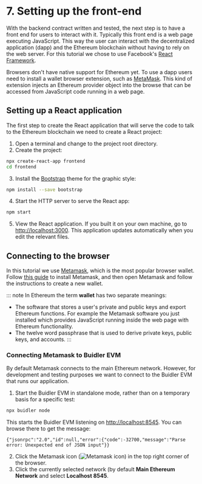 # 7. Setting up the front-end

With the backend contract written and tested, the next step is to have a front end for users to interact with it. Typically this front end is a web page executing
JavaScript. This way the user can interact with the decentralized application (dapp) and the Ethereum blockchain without having to rely on the web server. For this tutorial 
we chose to use Facebook's [React Framework](https://reactjs.org/tutorial/tutorial.html).

Browsers don't have native support for Ethereum yet. To use a dapp users need to install a wallet browser extension, such as [MetaMask](https://metamask.io/). 
This kind of extension injects an Ethereum provider object into the browse that can be accessed from JavaScript code running in a web page.


## Setting up a React application

The first step to create the React application that will serve the code to talk to the Ethereum blockchain we need to create a React project:

1. Open a terminal and change to the project root directory.
1. Create the project:
```bash
npx create-react-app frontend
cd frontend
```
3. Install the [Bootstrap](https://www.w3schools.com/bootstrap4/default.asp) theme for the graphic style:
```bash
npm install --save bootstrap
```
4. Start the HTTP server to serve the React app:
```bash
npm start 
```
5. View the React application. If you built it on your own machine, go to [http://localhost:3000](http://localhost:3000). 
   This application updates automatically when you edit the relevant files.


## Connecting to the browser

In this tutorial we use [Metamask](https://metamask.io/), which is the most popular browser wallet. Follow 
[this guide](https://metamask.zendesk.com/hc/en-us/articles/360015489531-Getting-Started-With-MetaMask-Part-1-) to install Metamask, and then open 
Metamask and follow the instructions to create a new wallet.

::: note
In Ethereum the term **wallet** has two separate meanings:

- The software that stores a user's private and public keys and export Ethereum functions. For example the Metamask software you just installed which provides
  JavaScript running inside the web page with Ethereum functionality.
- The twelve word passphrase that is used to derive private keys, public keys, and accounts.
:::

### Connecting Metamask to Buidler EVM

By default Metamask connects to the main Ethereum network. However, for development and testing purposes we want to connect to the Buidler EVM that runs our
application.

1. Start the Buidler EVM in standalone mode, rather than on a temporary basis for a specific test: 
```bash
npx buidler node
```
This starts the Buidler EVM listening on [http://localhost:8545](http://localhost:8545). You can browse there to get the message:
```
{"jsonrpc":"2.0","id":null,"error":{"code":-32700,"message":"Parse error: Unexpected end of JSON input"}}
```
2. Click the Metamask icon (![Metamask icon](https://raw.githubusercontent.com/qbzzt/qbzzt.github.io/master/metamask-logo.png)) in the top right corner of the browser.
3. Click the currently selected network (by default **Main Ethereum Network** and select **Localhost 8545**.
